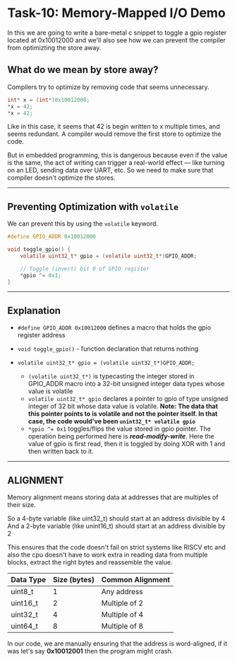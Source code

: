 # Task-10: Memory-Mapped I/O Demo

In this we are going to write a bare-metal c snippet to toggle a gpio register located at 0x10012000 and we'll also see how we can prevent the compiler from optimizting the store away.

## What do we mean by store away?

Compilers try to optimize by removing code that seems unnecessary.

```c
int* x = (int*)0x10012000;
*x = 42;
*x = 42;
```

Like in this case, it seems that 42 is begin written to x multiple times, and seems redundant. A compiler would remove the first store to optimize the code.

But in embedded programming, this is dangerous because even if the value is the same, the act of writing can trigger a real-world effect — like turning on an LED, sending data over UART, etc. So we need to make sure that compiler doesn't optimize the stores.

---

## Preventing Optimization with `volatile`

We can prevent this by using the `volatile` keyword.

```c
#define GPIO_ADDR 0x10012000

void toggle_gpio() {
    volatile uint32_t* gpio = (volatile uint32_t*)GPIO_ADDR;

    // Toggle (invert) bit 0 of GPIO register
    *gpio ^= 0x1;
}
```

---

## Explanation

- `#define GPIO_ADDR 0x10012000` defines a macro that holds the gpio register address

- `void toggle_gpio()` - function declaration that returns nothing

- `volatile uint32_t* gpio = (volatile uint32_t*)GPIO_ADDR;`
    - `(volatile uint32_t*)` is typecasting the integer stored in GPIO_ADDR macro into a 32-bit unsigned integer data types whose value is volatile
    - `volatile uint32_t* gpio` declares a pointer to gpio of type unsigned integer of 32 bit whose data value is volatile. **Note: The data that this pointer points to is volatile and not the pointer itself. In that case, the code would've been `unint32_t* volatile gpio`**
    - `*gpio ^= 0x1` toggles/flips the value stored in gpio pointer. The operation being performed here is ***read-modify-write***. Here the value of gpio is first read, then it is toggled by doing XOR with 1 and then written back to it.

---

## ALIGNMENT
Memory alignment means storing data at addresses that are multiples of their size.

So a 4-byte variable (like uint32_t) should start at an address divisible by 4
And a 2-byte variable (like unint16_t) should start at an address divisible by 2

This ensures that the code doesn't fail on strict systems like RISCV etc and also the cpu doesn't have to work extra in reading data from multiple blocks, extract the right bytes and reassemble the value.


| Data Type  | Size (bytes) | Common Alignment      |
|------------|--------------|----------------------|
| uint8_t    | 1            | Any address          |
| uint16_t   | 2            | Multiple of 2        |
| uint32_t   | 4            | Multiple of 4        |
| uint64_t   | 8            | Multiple of 8        |


In our code, we are manually ensuring that the address is word-aligned, if it was let's say **0x10012001** then the program might crash.